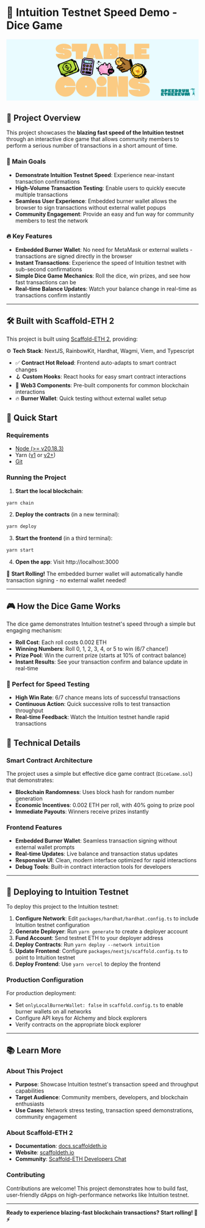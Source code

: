 # 🎲 Intuition Testnet Speed Demo - Dice Game

![Dice Game Hero](https://raw.githubusercontent.com/scaffold-eth/se-2-challenges/challenge-dice-game/extension/packages/nextjs/public/hero.png)

## 🚀 Project Overview

This project showcases the **blazing fast speed of the Intuition testnet** through an interactive dice game that allows community members to perform a serious number of transactions in a short amount of time.

### 🎯 Main Goals

- **Demonstrate Intuition Testnet Speed**: Experience near-instant transaction confirmations
- **High-Volume Transaction Testing**: Enable users to quickly execute multiple transactions
- **Seamless User Experience**: Embedded burner wallet allows the browser to sign transactions without external wallet popups
- **Community Engagement**: Provide an easy and fun way for community members to test the network

### 🔥 Key Features

- **Embedded Burner Wallet**: No need for MetaMask or external wallets - transactions are signed directly in the browser
- **Instant Transactions**: Experience the speed of Intuition testnet with sub-second confirmations
- **Simple Dice Game Mechanics**: Roll the dice, win prizes, and see how fast transactions can be
- **Real-time Balance Updates**: Watch your balance change in real-time as transactions confirm instantly

---

## 🛠 Built with Scaffold-ETH 2

This project is built using [Scaffold-ETH 2](https://scaffoldeth.io), providing:

⚙️ **Tech Stack**: NextJS, RainbowKit, Hardhat, Wagmi, Viem, and Typescript
- ✅ **Contract Hot Reload**: Frontend auto-adapts to smart contract changes
- 🪝 **Custom Hooks**: React hooks for easy smart contract interactions
- 🧱 **Web3 Components**: Pre-built components for common blockchain interactions
- 🔥 **Burner Wallet**: Quick testing without external wallet setup

## 🚀 Quick Start

### Requirements

- [Node (>= v20.18.3)](https://nodejs.org/en/download/)
- Yarn ([v1](https://classic.yarnpkg.com/en/docs/install/) or [v2+](https://yarnpkg.com/getting-started/install))
- [Git](https://git-scm.com/downloads)

### Running the Project

1. **Start the local blockchain**:
```sh
yarn chain
```

2. **Deploy the contracts** (in a new terminal):
```sh
yarn deploy
```

3. **Start the frontend** (in a third terminal):
```sh
yarn start
```

4. **Open the app**: Visit http://localhost:3000

🎲 **Start Rolling!** The embedded burner wallet will automatically handle transaction signing - no external wallet needed!

---

## 🎮 How the Dice Game Works

The dice game demonstrates Intuition testnet's speed through a simple but engaging mechanism:

- **Roll Cost**: Each roll costs 0.002 ETH
- **Winning Numbers**: Roll 0, 1, 2, 3, 4, or 5 to win (6/7 chance!)
- **Prize Pool**: Win the current prize (starts at 10% of contract balance)
- **Instant Results**: See your transaction confirm and balance update in real-time

### 🎯 Perfect for Speed Testing

- **High Win Rate**: 6/7 chance means lots of successful transactions
- **Continuous Action**: Quick successive rolls to test transaction throughput
- **Real-time Feedback**: Watch the Intuition testnet handle rapid transactions

## 🔧 Technical Details

### Smart Contract Architecture

The project uses a simple but effective dice game contract (`DiceGame.sol`) that demonstrates:

- **Blockchain Randomness**: Uses block hash for random number generation
- **Economic Incentives**: 0.002 ETH per roll, with 40% going to prize pool
- **Immediate Payouts**: Winners receive prizes instantly

### Frontend Features

- **Embedded Burner Wallet**: Seamless transaction signing without external wallet prompts
- **Real-time Updates**: Live balance and transaction status updates
- **Responsive UI**: Clean, modern interface optimized for rapid interactions
- **Debug Tools**: Built-in contract interaction tools for developers

---

## 🚀 Deploying to Intuition Testnet

To deploy this project to the Intuition testnet:

1. **Configure Network**: Edit `packages/hardhat/hardhat.config.ts` to include Intuition testnet configuration
2. **Generate Deployer**: Run `yarn generate` to create a deployer account
3. **Fund Account**: Send testnet ETH to your deployer address
4. **Deploy Contracts**: Run `yarn deploy --network intuition`
5. **Update Frontend**: Configure `packages/nextjs/scaffold.config.ts` to point to Intuition testnet
6. **Deploy Frontend**: Use `yarn vercel` to deploy the frontend

### Production Configuration

For production deployment:
- Set `onlyLocalBurnerWallet: false` in `scaffold.config.ts` to enable burner wallets on all networks
- Configure API keys for Alchemy and block explorers
- Verify contracts on the appropriate block explorer

---

## 📚 Learn More

### About This Project
- **Purpose**: Showcase Intuition testnet's transaction speed and throughput capabilities
- **Target Audience**: Community members, developers, and blockchain enthusiasts
- **Use Cases**: Network stress testing, transaction speed demonstrations, community engagement

### About Scaffold-ETH 2
- **Documentation**: [docs.scaffoldeth.io](https://docs.scaffoldeth.io)
- **Website**: [scaffoldeth.io](https://scaffoldeth.io)
- **Community**: [Scaffold-ETH Developers Chat](https://t.me/joinchat/F7nCRK3kI93PoCOk)

### Contributing

Contributions are welcome! This project demonstrates how to build fast, user-friendly dApps on high-performance networks like Intuition testnet.

---

**Ready to experience blazing-fast blockchain transactions? Start rolling! 🎲⚡**